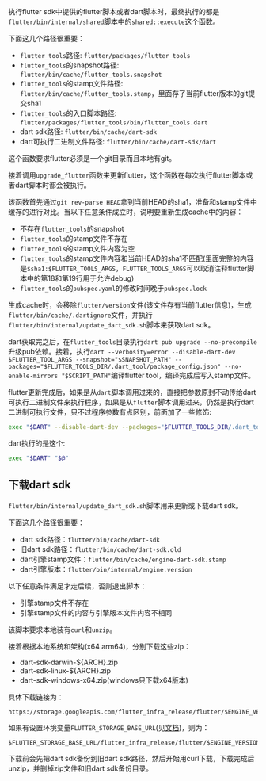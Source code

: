 执行flutter sdk中提供的flutter脚本或者dart脚本时，最终执行的都是`flutter/bin/internal/shared`脚本中的`shared::execute`这个函数。

下面这几个路径很重要：

- `flutter_tools`路径: `flutter/packages/flutter_tools`
- `flutter_tools`的snapshot路径: `flutter/bin/cache/flutter_tools.snapshot`
- `flutter_tools`的stamp文件路径: `flutter/bin/cache/flutter_tools.stamp`，里面存了当前flutter版本的git提交sha1
- `flutter_tools`的入口脚本路径: `flutter/packages/flutter_tools/bin/flutter_tools.dart`
- dart sdk路径: `flutter/bin/cache/dart-sdk`
- dart可执行二进制文件路径: `flutter/bin/cache/dart-sdk/dart`

这个函数要求flutter必须是一个git目录而且本地有git。

接着调用`upgrade_flutter`函数来更新flutter，这个函数在每次执行flutter脚本或者dart脚本时都会被执行。

该函数首先通过`git rev-parse HEAD`拿到当前HEAD的sha1，准备和stamp文件中缓存的进行对比。当以下任意条件成立时，说明要重新生成cache中的内容：

- 不存在`flutter_tools`的snapshot
- `flutter_tools`的stamp文件不存在
- `flutter_tools`的stamp文件内容为空
- `flutter_tools`的stamp文件内容和当前HEAD的sha1不匹配(里面完整的内容是`$sha1:$FLUTTER_TOOLS_ARGS`，`FLUTTER_TOOLS_ARGS`可以取消注释flutter脚本中的第18和第19行用于允许debug)
- `flutter_tools`的`pubspec.yaml`的修改时间晚于`pubspec.lock`

生成cache时，会移除`flutter/version`文件(该文件存有当前flutter信息)，生成`flutter/bin/cache/.dartignore`文件，并执行`flutter/bin/internal/update_dart_sdk.sh`脚本来获取dart sdk。

dart获取完之后，在`flutter_tools`目录执行`dart pub upgrade --no-precompile`升级pub依赖。接着，执行`dart --verbosity=error --disable-dart-dev $FLUTTER_TOOL_ARGS --snapshot="$SNAPSHOT_PATH" --packages="$FLUTTER_TOOLS_DIR/.dart_tool/package_config.json" --no-enable-mirrors "$SCRIPT_PATH"`编译flutter tool，编译完成后写入stamp文件。

flutter更新完成后，如果是从`dart`脚本调用过来的，直接把参数原封不动传给dart可执行二进制文件来执行程序，如果是从`flutter`脚本调用过来，仍然是执行dart二进制可执行文件，只不过程序参数有点区别，前面加了一些修饰:

```bash
exec "$DART" --disable-dart-dev --packages="$FLUTTER_TOOLS_DIR/.dart_tool/package_config.json" $FLUTTER_TOOL_ARGS "$SNAPSHOT_PATH" "$@"
```

dart执行的是这个:

```bash
exec "$DART" "$@"
```

## 下载dart sdk

`flutter/bin/internal/update_dart_sdk.sh`脚本用来更新或下载dart sdk。

下面这几个路径很重要：

- dart sdk路径：`flutter/bin/cache/dart-sdk`
- 旧dart sdk路径：`flutter/bin/cache/dart-sdk.old`
- dart引擎stamp文件：`flutter/bin/cache/engine-dart-sdk.stamp`
- dart引擎版本：`flutter/bin/internal/engine.version`

以下任意条件满足才走后续，否则退出脚本：

- 引擎stamp文件不存在
- 引擎stamp文件的内容与引擎版本文件内容不相同

该脚本要求本地装有`curl`和`unzip`。

接着根据本地系统和架构(x64 arm64)，分别下载这些zip：

- dart-sdk-darwin-${ARCH}.zip
- dart-sdk-linux-${ARCH}.zip
- dart-sdk-windows-x64.zip(windows只下载x64版本)

具体下载链接为：

```
https://storage.googleapis.com/flutter_infra_release/flutter/$ENGINE_VERSION/$DART_ZIP_NAME
```

如果有设置环境变量`FLUTTER_STORAGE_BASE_URL`(见[文档](https://docs.flutter.dev/community/china))，则为：

```
$FLUTTER_STORAGE_BASE_URL/flutter_infra_release/flutter/$ENGINE_VERSION/$DART_ZIP_NAME
```

下载前会先把dart sdk备份到旧dart sdk路径，然后开始用curl下载，下载完成后unzip，并删掉zip文件和旧dart sdk备份目录。

